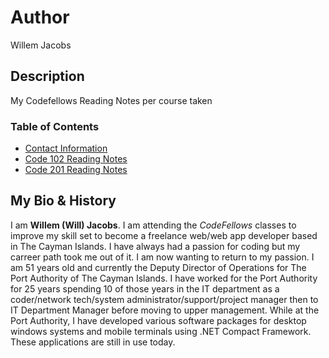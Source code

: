 # Author
Willem Jacobs

## Description
My Codefellows Reading Notes per course taken

### Table of Contents
- [Contact Information](contact.md)
- [Code 102 Reading Notes](102/102TOC.md)
- [Code 201 Reading Notes](201/201TOC.md)

## My Bio & History

I am **Willem (Will) Jacobs**. I am attending the *CodeFellows* classes to improve my skill set to become a freelance web/web app developer based in The Cayman Islands. I have always had a passion for coding but my carreer path took me out of it. I am now wanting to return to my passion. I am 51 years old and currently the Deputy Director of Operations for The Port Authority of The Cayman Islands. I have worked for the Port Authority for 25 years spending 10 of those years in the IT department as a coder/network tech/system administrator/support/project manager then to IT Department Manager before moving to upper management. While at the Port Authority, I have developed various software packages for desktop windows systems and mobile terminals using .NET Compact Framework. These applications are still in use today.
